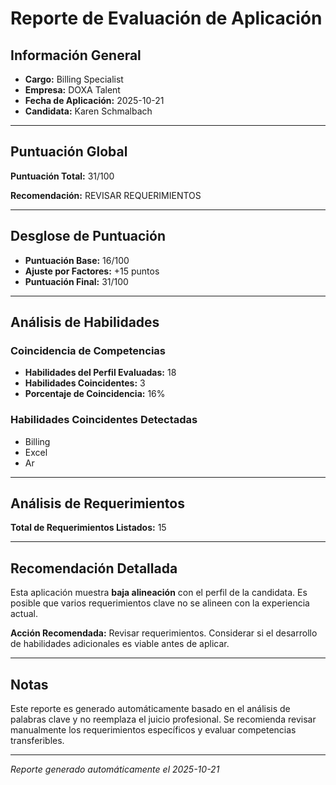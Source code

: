 # Reporte de Evaluación de Aplicación

## Información General

- **Cargo:** Billing Specialist
- **Empresa:** DOXA Talent
- **Fecha de Aplicación:** 2025-10-21
- **Candidata:** Karen Schmalbach

---

## Puntuación Global

**Puntuación Total:** 31/100

**Recomendación:** REVISAR REQUERIMIENTOS

---

## Desglose de Puntuación

- **Puntuación Base:** 16/100
- **Ajuste por Factores:** +15 puntos
- **Puntuación Final:** 31/100

---

## Análisis de Habilidades

### Coincidencia de Competencias

- **Habilidades del Perfil Evaluadas:** 18
- **Habilidades Coincidentes:** 3
- **Porcentaje de Coincidencia:** 16%

### Habilidades Coincidentes Detectadas

- Billing
- Excel
- Ar

---

## Análisis de Requerimientos

**Total de Requerimientos Listados:** 15

---

## Recomendación Detallada


Esta aplicación muestra **baja alineación** con el perfil de la candidata.
Es posible que varios requerimientos clave no se alineen con la experiencia actual.

**Acción Recomendada:** Revisar requerimientos. Considerar si el desarrollo de habilidades 
adicionales es viable antes de aplicar.

---

## Notas

Este reporte es generado automáticamente basado en el análisis de palabras clave 
y no reemplaza el juicio profesional. Se recomienda revisar manualmente los 
requerimientos específicos y evaluar competencias transferibles.

---

*Reporte generado automáticamente el 2025-10-21*
